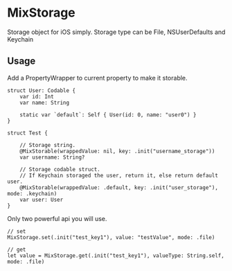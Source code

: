 # MixStorage

Storage object for iOS simply.
Storage type can be File, NSUserDefaults and Keychain

## Usage

Add a PropertyWrapper to current property to make it storable.

    struct User: Codable {
        var id: Int
        var name: String

        static var `default`: Self { User(id: 0, name: "user0") }
    }

    struct Test {

        // Storage string.
        @MixStorable(wrappedValue: nil, key: .init("username_storage"))
        var username: String?

        // Storage codable struct.
        // If Keychain storaged the user, return it, else return default user.
        @MixStorable(wrappedValue: .default, key: .init("user_storage"), mode: .keychain)
        var user: User
    }


Only two powerful api you will use.

    // set
    MixStorage.set(.init("test_key1"), value: "testValue", mode: .file)

    // get
    let value = MixStorage.get(.init("test_key1"), valueType: String.self, mode: .file)
